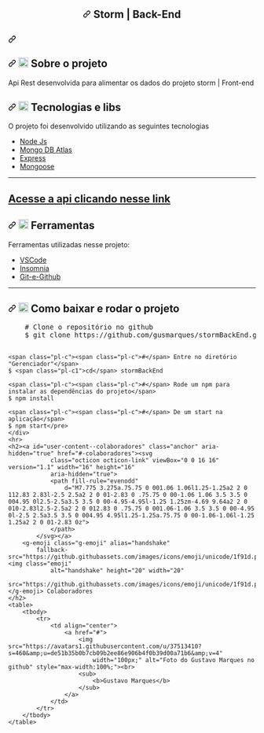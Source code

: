 <article class="markdown-body entry-content container-lg" itemprop="text">
    <h1 align="center"><a id="user-content-----storm--back-end" class="anchor" aria-hidden="true"
            href="#----storm--back-end"><svg class="octicon octicon-link" viewBox="0 0 16 16" version="1.1" width="16"
                height="16" aria-hidden="true">
                <path fill-rule="evenodd"
                    d="M7.775 3.275a.75.75 0 001.06 1.06l1.25-1.25a2 2 0 112.83 2.83l-2.5 2.5a2 2 0 01-2.83 0 .75.75 0 00-1.06 1.06 3.5 3.5 0 004.95 0l2.5-2.5a3.5 3.5 0 00-4.95-4.95l-1.25 1.25zm-4.69 9.64a2 2 0 010-2.83l2.5-2.5a2 2 0 012.83 0 .75.75 0 001.06-1.06 3.5 3.5 0 00-4.95 0l-2.5 2.5a3.5 3.5 0 004.95 4.95l1.25-1.25a.75.75 0 00-1.06-1.06l-1.25 1.25a2 2 0 01-2.83 0z">
                </path>
            </svg></a>
        Storm | Back-End
    </h1>
    <h1><a id="" class="anchor" aria-hidden="true" href="#"><svg class="octicon octicon-link" viewBox="0 0 16 16"
                version="1.1" width="16" height="16" aria-hidden="true">
                <path fill-rule="evenodd"
                    d="M7.775 3.275a.75.75 0 001.06 1.06l1.25-1.25a2 2 0 112.83 2.83l-2.5 2.5a2 2 0 01-2.83 0 .75.75 0 00-1.06 1.06 3.5 3.5 0 004.95 0l2.5-2.5a3.5 3.5 0 00-4.95-4.95l-1.25 1.25zm-4.69 9.64a2 2 0 010-2.83l2.5-2.5a2 2 0 012.83 0 .75.75 0 001.06-1.06 3.5 3.5 0 00-4.95 0l-2.5 2.5a3.5 3.5 0 004.95 4.95l1.25-1.25a.75.75 0 00-1.06-1.06l-1.25 1.25a2 2 0 01-2.83 0z">
                </path>
            </svg></a>
    </h1>
    <h2><a id="user-content-️-sobre-o-projeto" class="anchor" aria-hidden="true" href="#️-sobre-o-projeto"><svg
                class="octicon octicon-link" viewBox="0 0 16 16" version="1.1" width="16" height="16"
                aria-hidden="true">
                <path fill-rule="evenodd"
                    d="M7.775 3.275a.75.75 0 001.06 1.06l1.25-1.25a2 2 0 112.83 2.83l-2.5 2.5a2 2 0 01-2.83 0 .75.75 0 00-1.06 1.06 3.5 3.5 0 004.95 0l2.5-2.5a3.5 3.5 0 00-4.95-4.95l-1.25 1.25zm-4.69 9.64a2 2 0 010-2.83l2.5-2.5a2 2 0 012.83 0 .75.75 0 001.06-1.06 3.5 3.5 0 00-4.95 0l-2.5 2.5a3.5 3.5 0 004.95 4.95l1.25-1.25a.75.75 0 00-1.06-1.06l-1.25 1.25a2 2 0 01-2.83 0z">
                </path>
            </svg></a>
        <g-emoji class="g-emoji" alias="speech_balloon"
            fallback-src="https://github.githubassets.com/images/icons/emoji/unicode/1f4ac.png"><img class="emoji"
                alt="speech_balloon" height="20" width="20"
                src="https://github.githubassets.com/images/icons/emoji/unicode/1f4ac.png"></g-emoji> Sobre o projeto
    </h2>
    <p>Api Rest desenvolvida para alimentar os dados do projeto storm | Front-end</p>
    <h2><a id="user-content--tecnologias-e-libs" class="anchor" aria-hidden="true" href="#-tecnologias-e-libs"><svg
                class="octicon octicon-link" viewBox="0 0 16 16" version="1.1" width="16" height="16"
                aria-hidden="true">
                <path fill-rule="evenodd"
                    d="M7.775 3.275a.75.75 0 001.06 1.06l1.25-1.25a2 2 0 112.83 2.83l-2.5 2.5a2 2 0 01-2.83 0 .75.75 0 00-1.06 1.06 3.5 3.5 0 004.95 0l2.5-2.5a3.5 3.5 0 00-4.95-4.95l-1.25 1.25zm-4.69 9.64a2 2 0 010-2.83l2.5-2.5a2 2 0 012.83 0 .75.75 0 001.06-1.06 3.5 3.5 0 00-4.95 0l-2.5 2.5a3.5 3.5 0 004.95 4.95l1.25-1.25a.75.75 0 00-1.06-1.06l-1.25 1.25a2 2 0 01-2.83 0z">
                </path>
            </svg></a>
        <g-emoji class="g-emoji" alias="rocket"
            fallback-src="https://github.githubassets.com/images/icons/emoji/unicode/1f680.png"><img class="emoji"
                alt="rocket" height="20" width="20"
                src="https://github.githubassets.com/images/icons/emoji/unicode/1f680.png"></g-emoji> Tecnologias e libs
    </h2>
    <p>O projeto foi desenvolvido utilizando as seguintes tecnologias</p>
    <ul>
        <li><a href="https://nodejs.org/en/" rel="nofollow">Node Js</a></li>
        <li><a href="https://www.mongodb.com/cloud/atlas" rel="nofollow">Mongo DB Atlas</a></li>
        <li><a href="https://expressjs.com/pt-br/" rel="nofollow">Express</a></li>
        <li><a href="https://mongoosejs.com/" rel="nofollow">Mongoose</a></li>
    </ul>
    <hr>
    <a href="https://stormbackend.herokuapp.com/users"><h2>Acesse a api clicando nesse link </h2></a>
    <h2><a id="user-content-️-ferramentas" class="anchor" aria-hidden="true" href="#️-ferramentas"><svg
                class="octicon octicon-link" viewBox="0 0 16 16" version="1.1" width="16" height="16"
                aria-hidden="true">
                <path fill-rule="evenodd"
                    d="M7.775 3.275a.75.75 0 001.06 1.06l1.25-1.25a2 2 0 112.83 2.83l-2.5 2.5a2 2 0 01-2.83 0 .75.75 0 00-1.06 1.06 3.5 3.5 0 004.95 0l2.5-2.5a3.5 3.5 0 00-4.95-4.95l-1.25 1.25zm-4.69 9.64a2 2 0 010-2.83l2.5-2.5a2 2 0 012.83 0 .75.75 0 001.06-1.06 3.5 3.5 0 00-4.95 0l-2.5 2.5a3.5 3.5 0 004.95 4.95l1.25-1.25a.75.75 0 00-1.06-1.06l-1.25 1.25a2 2 0 01-2.83 0z">
                </path>
            </svg></a>
        <g-emoji class="g-emoji" alias="wrench"
            fallback-src="https://github.githubassets.com/images/icons/emoji/unicode/1f527.png"><img class="emoji"
                alt="wrench" height="20" width="20"
                src="https://github.githubassets.com/images/icons/emoji/unicode/1f527.png"></g-emoji> Ferramentas
    </h2>
    <p>Ferramentas utilizadas nesse projeto:</p>
    <ul>
        <li><a href="https://code.visualstudio.com/" rel="nofollow">VSCode</a></li>
        <li><a href="https://insomnia.rest/download/" rel="nofollow">Insomnia</a></li>
        <li><a href="https://github.com/">Git-e-Github</a></li>
    </ul>
    <hr>
    <h2><a id="user-content--como-baixar-e-rodar-o-projeto" class="anchor" aria-hidden="true"
            href="#-como-baixar-e-rodar-o-projeto"><svg class="octicon octicon-link" viewBox="0 0 16 16" version="1.1"
                width="16" height="16" aria-hidden="true">
                <path fill-rule="evenodd"
                    d="M7.775 3.275a.75.75 0 001.06 1.06l1.25-1.25a2 2 0 112.83 2.83l-2.5 2.5a2 2 0 01-2.83 0 .75.75 0 00-1.06 1.06 3.5 3.5 0 004.95 0l2.5-2.5a3.5 3.5 0 00-4.95-4.95l-1.25 1.25zm-4.69 9.64a2 2 0 010-2.83l2.5-2.5a2 2 0 012.83 0 .75.75 0 001.06-1.06 3.5 3.5 0 00-4.95 0l-2.5 2.5a3.5 3.5 0 004.95 4.95l1.25-1.25a.75.75 0 00-1.06-1.06l-1.25 1.25a2 2 0 01-2.83 0z">
                </path>
            </svg></a>
        <g-emoji class="g-emoji" alias="card_index_dividers"
            fallback-src="https://github.githubassets.com/images/icons/emoji/unicode/1f5c2.png"><img class="emoji"
                alt="card_index_dividers" height="20" width="20"
                src="https://github.githubassets.com/images/icons/emoji/unicode/1f5c2.png"></g-emoji> Como baixar e
        rodar o projeto
    </h2>
    <div class="highlight highlight-source-shell">
        <pre>    <span class="pl-c"><span class="pl-c">#</span> Clone o repositório no github</span>
    $ git clone https://github.com/gusmarques/stormBackEnd.git
    
    <span class="pl-c"><span class="pl-c">#</span> Entre no diretório "Gerenciador"</span>
    $ <span class="pl-c1">cd</span> stormBackEnd
    
    <span class="pl-c"><span class="pl-c">#</span> Rode um npm para instalar as dependências do projeto</span>
    $ npm install

    <span class="pl-c"><span class="pl-c">#</span> De um start na aplicação</span>
    $ npm start</pre>
    </div>
    <hr>
    <h2><a id="user-content--colaboradores" class="anchor" aria-hidden="true" href="#-colaboradores"><svg
                class="octicon octicon-link" viewBox="0 0 16 16" version="1.1" width="16" height="16"
                aria-hidden="true">
                <path fill-rule="evenodd"
                    d="M7.775 3.275a.75.75 0 001.06 1.06l1.25-1.25a2 2 0 112.83 2.83l-2.5 2.5a2 2 0 01-2.83 0 .75.75 0 00-1.06 1.06 3.5 3.5 0 004.95 0l2.5-2.5a3.5 3.5 0 00-4.95-4.95l-1.25 1.25zm-4.69 9.64a2 2 0 010-2.83l2.5-2.5a2 2 0 012.83 0 .75.75 0 001.06-1.06 3.5 3.5 0 00-4.95 0l-2.5 2.5a3.5 3.5 0 004.95 4.95l1.25-1.25a.75.75 0 00-1.06-1.06l-1.25 1.25a2 2 0 01-2.83 0z">
                </path>
            </svg></a>
        <g-emoji class="g-emoji" alias="handshake"
            fallback-src="https://github.githubassets.com/images/icons/emoji/unicode/1f91d.png"><img class="emoji"
                alt="handshake" height="20" width="20"
                src="https://github.githubassets.com/images/icons/emoji/unicode/1f91d.png"></g-emoji> Colaboradores
    </h2>
    <table>
        <tbody>
            <tr>
                <td align="center">
                    <a href="#">
                        <img src="https://avatars1.githubusercontent.com/u/37513410?s=460&amp;u=de51b35b0b7cb09b2ee86e906b4f0b39d00a71b6&amp;v=4"
                            width="100px;" alt="Foto do Gustavo Marques no github" style="max-width:100%;"><br>
                        <sub>
                            <b>Gustavo Marques</b>
                        </sub>
                    </a>
                </td>
            </tr>
        </tbody>
    </table>
</article>
